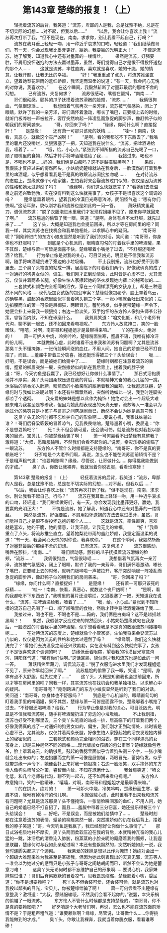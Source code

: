 # 　　第143章 楚缘的报复！（上）
　　轻抚着流苏的后背，我笑道：“流苏，卑鄙的人是我，总是犹豫不绝，总是在不切实际的幻想……对不起，但我以后……”
　　“以后，我会让你喜欢上我！”流苏再次打断了我，“但不是现在，南南，求求你，别让我看不起自己，行吗？”
　　流苏在我耳垂上轻轻一吻，用一种近乎哀求的口吻，轻轻道：“我们继续做哥们，有一天，你会发现我比墨菲更好，赢她，我要赢的光明正大！”
　　不愧是流苏，她了解我，知道我心中还有对墨菲的一缕情丝。
　　果然是流苏，好强要胜，不屑用投怀送抱的方法去赢过墨菲，虽然，哥们觉得自己才是恨不得投怀送抱的那个人……
　　这就是流苏，率性直爽，喜欢就是喜欢，她的干脆，她的情意，让我汗颜，让我无比的幸福。
　　“好！”我重重点了点头，将流苏推坐直立，望着她梨花带雨的羞红娇颜，我坚定而温柔的说道：“有一天，我会问心无愧的对你说，我喜欢你。”
　　在这个瞬间，我毅然斩断了对墨菲最后的那缕不舍的幻想。
　　已有流苏，夫复何求？
　　流苏很感动，嘴唇在颤抖，“南南……”
　　哥们很动感，颤抖的爪子抚摸着流苏滑嫩的脸颊，“流苏……”
　　我俩很狗血，气氛很琼瑶……
　　我想借着气氛再次一亲芳泽，流苏被气氛感染，闭上了眼睛，默许了我的一亲芳泽，哥们满怀着激动，嘟长了嘴巴，正要啵上去的时候，就听门板哗啦一声被拉开，客厅突然响起一阵凌乱而急促的脚步声，像赶鸭子似的朝我们的房间袭来。
　　“哥，你回来了吗？”
　　“缘缘，你问什么啊？直接捉奸！”
　　是楚缘！
　　还有萧一可那只该死的妖精……
　　“哇～！南南，快看，真恶心，就数这个丧尸凶啊！”
　　“是啊，看的我都吃不下东西去了，”我嘴里的薯片还没嚼烂，又狠狠塞了一把，天知道我在说什么，“流苏，把啤酒递给我，噎着了……”
　　“哦，给，小心点。”紧张到不知所措的流苏自己先喝了一口，顺了顺嘴里的食物，然后才转手将啤酒罐递给了我……
　　我接过来，喝也不是，不喝也不是……妈的，我们俩是白痴吗？这不是越描越黑啊？！
　　果然，我假装才反应过来的愕然回头，小姑奶奶楚缘就站在我身后，一脸漠然的盯着我手里的啤酒罐，似乎想看看我是不是真的敢跟流苏间接接吻呢……
　　在对待流苏的态度上，楚缘就像个小管家婆，生怕我将来会娶流苏过门似的，仅仅是因为流苏的性格和她太过迥然了吗？
　　“缘缘啊，你们这么快就洗完了？”看她们去洗温泉之前还兴致勃勃，实在没有料到这么快就完事了，女孩子不是很喜欢这个调调的吗？
　　楚缘低垂着眼帘，望着我的冷漠目光寒意涔涔，阴阳怪气道：“哪有你们快啊。”这话耳熟，貌似刚才我和流苏也是如此的一问一答。
　　萧妖精笑里藏刀，调侃流苏道：“脱了衣服泡进水里我们才发现程姐姐不见了，原来你早就回来了啊。”
　　流苏尴尬的偷瞥了我一眼，笑道：“是啊，身体有点不太舒服，就先过来了……”
　　这丫头，大概是知道我也会提前回来，所以才等在房间里的吧？同我一样，其实流苏也在找机会和我单独相处，以求解心中的疑问。
　　“南哥哥呢？”刚刚跨进门的东方小娘皮显然是听到了我们的对话，笑问道：“南哥哥，你身体也不舒服吗？”
　　到底是个心机派的，眼睛直勾勾的盯着我手里的啤酒罐，果不其然，楚缘与萧一可皆是面露不快，楚缘嘟着小嘴抢了过去，“不舒服还喝啤酒？给我。”
　　行为举止像是对我的关心，可目泛凶光，明显是不信我和流苏啊，随手将啤酒罐扔进了旁边的小垃圾桶。
　　不止我别扭，流苏也好受不到哪里去，三个臭丫头笔直的站成一排，居高临下的盯着我们两个，好像我俩真的成了一对通奸的狗男女似的，偏生，我们刚才正到动情处，此时皆是心虚不已，尤其流苏，仅仅并着两条长腿，好像生怕人家撩起她的浴衣发现她内裤上的秘密似的……
　　三套款式和颜色完全相同的浴衣，穿在三个同样漂亮的女孩身上，却是三种迥然不同的风格……现代版加女孩版的包公审案？楚缘就像包老爷，脸上罩着乌云，的确够黑，鼓起的香腮里面似乎含着狗头铡三个字，一张小嘴就会吐出来似的；左边掐腰而立的萧一可像是展御猫，两眼冒光，蓄势待发，似乎就带楚缘一声令下，她便会扑上来将我一顿狠挠；右边一脸淡笑，双手抱怀的东方怜人像狗头师爷公孙策，睿智而内敛，不知在琢磨什么。
　　我耸肩笑道：“咱文化低，和几个老师有代沟，聊不到一起去，还不如回来看电视呢。”
　　东方怜人故意掩口，笑的一脸暧昧，“嘻嘻，对啊，南哥哥和程姐姐才是最聊得来嘛。”
　　丫的在拱火，绝对的！
　　萧一可妒火中烧，冷笑吟吟，楚缘粉面生寒，蹙眉不语，我唯有掉冷汗的份儿啊。
　　本就做贼心虚，此时谁看不出来我和流苏有问题啊？尤其是流苏那臭丫头不懂掩饰，一张俏脸瞬间涨的血红，不用人问，她自己的娇羞已经不打自招了，而且……羞赧中带着三分窃喜，她还挺乐得被三个丫头给误会！
　　呃……好吧，不是误会，而是被她们给猜中了……
　　楚缘时刻都在注意着流苏的表情，蹙紧的柳眉突然一展，突然撒娇似的趴在我后背上，搂着我的脖子笑道：“哥，今天钓鱼是我赢了，我已经想好让你做什么事情了。”
　　那日式浴袍质地并不厚实，臭丫头两团柔软压迫在我的背后，本就精神亢奋的我心儿猛的一跳，沐浴后的清香沁入肺腑，粉蒸蒸的小脸亲昵的厮磨着我的面颊，让我遐思联翩，楚缘何时与我如此亲昵过啊？本还有些飘飘然的，突然听她如此一说，我登时连脚尖都凉了个透彻。
　　我亲爱的妹妹是想以此作为掩饰！她绝对会出一个超级大难题来难为我甚至是寒碜我，但因为她此刻表现出的天真无邪，流苏等人一准会以为她过分的惩罚只是小孩子与哥哥之间瞎胡闹而已，断然不会认为她是蓄意刁难！
　　这臭丫头无论何时都不忘维护自己的形象啊……要说心机，我家妹妹输过谁？！哥们后脊梁簌簌的冒着凉气，见我畏畏缩缩，楚缘翘着小嘴，委屈道：“你不是想耍赖吧？”
　　死丫头不但会装可爱，还会装可怜，就是流苏也对我投以鄙夷的目光，宝贝儿，你被楚缘给骗了啊！
　　萧一可何尝看不出楚缘有意整我？激将道：“大叔，愿赌服输哦，不然我们会看不起你的。”说罢，幸灾乐祸的偷瞄了一眼流苏。
　　东方怜人不管什么时候都是支持楚缘的，“南哥哥，你不是真的要赖账吧？”
　　好歹咱是个大老爷们啊，再说，怎么也不能在流苏面前矫情不是？于是粗声粗气道：“谁要赖账啊？缘缘，尽管说，让哥做什么……你得挑我能做到的才成。”
　　臭丫头，你敢让我裸奔，我就当着你脱衣服，看看谁寒碜！

　　第143章 楚缘的报复！（上）
　　轻抚着流苏的后背，我笑道：“流苏，卑鄙的人是我，总是犹豫不绝，总是在不切实际的幻想……对不起，但我以后……”
　　“以后，我会让你喜欢上我！”流苏再次打断了我，“但不是现在，南南，求求你，别让我看不起自己，行吗？”
　　流苏在我耳垂上轻轻一吻，用一种近乎哀求的口吻，轻轻道：“我们继续做哥们，有一天，你会发现我比墨菲更好，赢她，我要赢的光明正大！”
　　不愧是流苏，她了解我，知道我心中还有对墨菲的一缕情丝。
　　果然是流苏，好强要胜，不屑用投怀送抱的方法去赢过墨菲，虽然，哥们觉得自己才是恨不得投怀送抱的那个人……
　　这就是流苏，率性直爽，喜欢就是喜欢，她的干脆，她的情意，让我汗颜，让我无比的幸福。
　　“好！”我重重点了点头，将流苏推坐直立，望着她梨花带雨的羞红娇颜，我坚定而温柔的说道：“有一天，我会问心无愧的对你说，我喜欢你。”
　　在这个瞬间，我毅然斩断了对墨菲最后的那缕不舍的幻想。
　　已有流苏，夫复何求？
　　流苏很感动，嘴唇在颤抖，“南南……”
　　哥们很动感，颤抖的爪子抚摸着流苏滑嫩的脸颊，“流苏……”
　　我俩很狗血，气氛很琼瑶……
　　我想借着气氛再次一亲芳泽，流苏被气氛感染，闭上了眼睛，默许了我的一亲芳泽，哥们满怀着激动，嘟长了嘴巴，正要啵上去的时候，就听门板哗啦一声被拉开，客厅突然响起一阵凌乱而急促的脚步声，像赶鸭子似的朝我们的房间袭来。
　　“哥，你回来了吗？”
　　“缘缘，你问什么啊？直接捉奸！”
　　是楚缘！
　　还有萧一可那只该死的妖精……
　　“哇～！南南，快看，真恶心，就数这个丧尸凶啊！”
　　“是啊，看的我都吃不下东西去了，”我嘴里的薯片还没嚼烂，又狠狠塞了一把，天知道我在说什么，“流苏，把啤酒递给我，噎着了……”
　　“哦，给，小心点。”紧张到不知所措的流苏自己先喝了一口，顺了顺嘴里的食物，然后才转手将啤酒罐递给了我……
　　我接过来，喝也不是，不喝也不是……妈的，我们俩是白痴吗？这不是越描越黑啊？！
　　果然，我假装才反应过来的愕然回头，小姑奶奶楚缘就站在我身后，一脸漠然的盯着我手里的啤酒罐，似乎想看看我是不是真的敢跟流苏间接接吻呢……
　　在对待流苏的态度上，楚缘就像个小管家婆，生怕我将来会娶流苏过门似的，仅仅是因为流苏的性格和她太过迥然了吗？
　　“缘缘啊，你们这么快就洗完了？”看她们去洗温泉之前还兴致勃勃，实在没有料到这么快就完事了，女孩子不是很喜欢这个调调的吗？
　　楚缘低垂着眼帘，望着我的冷漠目光寒意涔涔，阴阳怪气道：“哪有你们快啊。”这话耳熟，貌似刚才我和流苏也是如此的一问一答。
　　萧妖精笑里藏刀，调侃流苏道：“脱了衣服泡进水里我们才发现程姐姐不见了，原来你早就回来了啊。”
　　流苏尴尬的偷瞥了我一眼，笑道：“是啊，身体有点不太舒服，就先过来了……”
　　这丫头，大概是知道我也会提前回来，所以才等在房间里的吧？同我一样，其实流苏也在找机会和我单独相处，以求解心中的疑问。
　　“南哥哥呢？”刚刚跨进门的东方小娘皮显然是听到了我们的对话，笑问道：“南哥哥，你身体也不舒服吗？”
　　到底是个心机派的，眼睛直勾勾的盯着我手里的啤酒罐，果不其然，楚缘与萧一可皆是面露不快，楚缘嘟着小嘴抢了过去，“不舒服还喝啤酒？给我。”
　　行为举止像是对我的关心，可目泛凶光，明显是不信我和流苏啊，随手将啤酒罐扔进了旁边的小垃圾桶。
　　不止我别扭，流苏也好受不到哪里去，三个臭丫头笔直的站成一排，居高临下的盯着我们两个，好像我俩真的成了一对通奸的狗男女似的，偏生，我们刚才正到动情处，此时皆是心虚不已，尤其流苏，仅仅并着两条长腿，好像生怕人家撩起她的浴衣发现她内裤上的秘密似的……
　　三套款式和颜色完全相同的浴衣，穿在三个同样漂亮的女孩身上，却是三种迥然不同的风格……现代版加女孩版的包公审案？楚缘就像包老爷，脸上罩着乌云，的确够黑，鼓起的香腮里面似乎含着狗头铡三个字，一张小嘴就会吐出来似的；左边掐腰而立的萧一可像是展御猫，两眼冒光，蓄势待发，似乎就带楚缘一声令下，她便会扑上来将我一顿狠挠；右边一脸淡笑，双手抱怀的东方怜人像狗头师爷公孙策，睿智而内敛，不知在琢磨什么。
　　我耸肩笑道：“咱文化低，和几个老师有代沟，聊不到一起去，还不如回来看电视呢。”
　　东方怜人故意掩口，笑的一脸暧昧，“嘻嘻，对啊，南哥哥和程姐姐才是最聊得来嘛。”
　　丫的在拱火，绝对的！
　　萧一可妒火中烧，冷笑吟吟，楚缘粉面生寒，蹙眉不语，我唯有掉冷汗的份儿啊。
　　本就做贼心虚，此时谁看不出来我和流苏有问题啊？尤其是流苏那臭丫头不懂掩饰，一张俏脸瞬间涨的血红，不用人问，她自己的娇羞已经不打自招了，而且……羞赧中带着三分窃喜，她还挺乐得被三个丫头给误会！
　　呃……好吧，不是误会，而是被她们给猜中了……
　　楚缘时刻都在注意着流苏的表情，蹙紧的柳眉突然一展，突然撒娇似的趴在我后背上，搂着我的脖子笑道：“哥，今天钓鱼是我赢了，我已经想好让你做什么事情了。”
　　那日式浴袍质地并不厚实，臭丫头两团柔软压迫在我的背后，本就精神亢奋的我心儿猛的一跳，沐浴后的清香沁入肺腑，粉蒸蒸的小脸亲昵的厮磨着我的面颊，让我遐思联翩，楚缘何时与我如此亲昵过啊？本还有些飘飘然的，突然听她如此一说，我登时连脚尖都凉了个透彻。
　　我亲爱的妹妹是想以此作为掩饰！她绝对会出一个超级大难题来难为我甚至是寒碜我，但因为她此刻表现出的天真无邪，流苏等人一准会以为她过分的惩罚只是小孩子与哥哥之间瞎胡闹而已，断然不会认为她是蓄意刁难！
　　这臭丫头无论何时都不忘维护自己的形象啊……要说心机，我家妹妹输过谁？！哥们后脊梁簌簌的冒着凉气，见我畏畏缩缩，楚缘翘着小嘴，委屈道：“你不是想耍赖吧？”
　　死丫头不但会装可爱，还会装可怜，就是流苏也对我投以鄙夷的目光，宝贝儿，你被楚缘给骗了啊！
　　萧一可何尝看不出楚缘有意整我？激将道：“大叔，愿赌服输哦，不然我们会看不起你的。”说罢，幸灾乐祸的偷瞄了一眼流苏。
　　东方怜人不管什么时候都是支持楚缘的，“南哥哥，你不是真的要赖账吧？”
　　好歹咱是个大老爷们啊，再说，怎么也不能在流苏面前矫情不是？于是粗声粗气道：“谁要赖账啊？缘缘，尽管说，让哥做什么……你得挑我能做到的才成。”
　　臭丫头，你敢让我裸奔，我就当着你脱衣服，看看谁寒碜！
